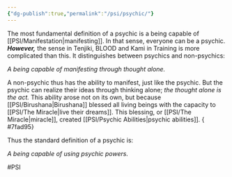 ```yaml
---
{"dg-publish":true,"permalink":"/psi/psychic/"}
---
```


The most fundamental definition of a psychic is a being capable of [[PSI/Manifestation\|manifesting]]. In that sense, everyone can be a psychic. ***However,*** the sense in Tenjiki, BLOOD and Kami in Training is more complicated than this. It distinguishes between psychics and non-psychics:

*A being capable of manifesting through thought alone.*

A non-psychic thus has the ability to manifest, just like the psychic. But the psychic can realize their ideas through thinking alone; *the thought alone is the act.* This ability arose not on its own, but because [[PSI/Birushana\|Birushana]] blessed all living beings with the capacity to [[PSI/The Miracle\|live their dreams]]. This blessing, or [[PSI/The Miracle\|miracle]], created [[PSI/Psychic Abilities\|psychic abilities]]. 
{ #7fad95}


Thus the standard definition of a psychic is:

*A being capable of using psychic powers.*

#PSI 


